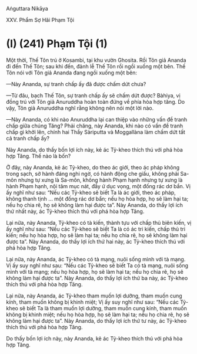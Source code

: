 Aṅguttara Nikāya

XXV. Phẩm Sợ Hãi Phạm Tội

# (I) (241) Phạm Tội (1)

Một thời, Thế Tôn trú ở Kosambi, tại khu vườn Ghosita. Rồi Tôn giả Ananda đi đến Thế Tôn; sau khi đến, đảnh lễ Thế Tôn rồi ngồi xuống một bên. Thế Tôn nói với Tôn giả Ananda đang ngồi xuống một bên:

—Này Ananda, sự tranh chấp ấy đã được chấm dứt chưa?

—Từ đâu, bạch Thế Tôn, sự tranh chấp ấy sẽ chấm dứt được? Bàhiya, vị đồng trú với Tôn giả Anuruddha hoàn toàn đứng về phía hòa hợp tăng. Do vậy, Tôn giả Anuruddha nghĩ rằng không nên nói một lời nào.

—Này Ananda, có khi nào Anuruddha lại can thiệp vào những vấn đề tranh chấp giữa chúng Tăng? Phải chăng, này Ananda, khi nào có vấn đề tranh chấp gì khởi lên, chính hai Thầy Sàriputta và Moggallàna làm chấm dứt tất cả tranh chấp ấy?

Này Ananda, do thấy bốn lợi ích này, kẻ ác Tỷ-kheo thích thú với phá hòa hợp Tăng. Thế nào là bốn?

Ở đây, này Ananda, kẻ ác Tỷ-kheo, do theo ác giới, theo ác pháp không trong sạch, sở hành đáng nghi ngờ, có hành động che giấu, không phải Sa-môn nhưng tự xưng là Sa-môn, không hành Phạm hạnh nhưng tự xưng là hành Phạm hạnh, nội tâm mục nát, đầy ứ dục vọng, một đống rác dơ bẩn. Vị ấy nghĩ như sau: “Nếu các Tỷ-kheo sẽ biết Ta là ác giới, theo ác pháp, không thanh tịnh ... một đống rác dơ bẩn; nếu họ hòa hợp, họ sẽ làm hại ta; nếu họ chia rẽ, họ sẽ không làm hại được ta”. Này Ananda, do thấy lợi ích thứ nhất này, ác Tỷ-kheo thích thú với phá hòa hợp Tăng.

Lại nữa, này Ananda, Tỷ-kheo có tà kiến, thành tựu với chấp thủ biên kiến, vị ấy nghĩ như sau: “Nếu các Tỷ-kheo sẽ biết Ta là có ác tri kiến, chấp thủ tri kiến; nếu họ hòa hợp, họ sẽ làm hại ta; nếu họ chia rẽ, họ sẽ không làm hại được ta”. Này Ananda, do thấy lợi ích thứ hai này, ác Tỷ-kheo thích thú với phá hòa hợp Tăng.

Lại nữa, này Ananda, ác Tỷ-kheo có tà mạng, nuôi sống mình với tà mạng. Vị ấy suy nghĩ như sau: “Nếu các Tỷ-kheo sẽ biết Ta có tà mạng, nuôi sống mình với tà mạng; nếu họ hòa hợp, họ sẽ làm hại ta; nếu họ chia rẽ, họ sẽ không làm hại được ta”. Này Ananda, do thấy lợi ích thứ ba này, ác Tỷ-kheo thích thú với phá hòa hợp Tăng.

Lại nữa, này Ananda, ác Tỷ-kheo tham muốn lợi dưỡng, tham muốn cung kính, tham muốn không bị khinh miệt; Vị ấy suy nghĩ như sau: “Nếu các Tỷ-kheo sẽ biết Ta là tham muốn lợi dưỡng, tham muốn cung kính, tham muốn không bị khinh miệt; nếu họ hòa hợp, họ sẽ làm hại ta; nếu họ chia rẽ, họ sẽ không làm hại được ta”. Này Ananda, do thấy lợi ích thứ tư này, ác Tỷ-kheo thích thú với phá hòa hợp Tăng.

Do thấy bốn lợi ích này, này Ananda, kẻ ác Tỷ-kheo thích thú với phá hòa hợp Tăng.

